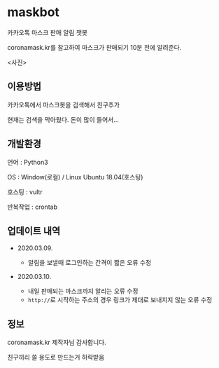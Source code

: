 # maskbot

카카오톡 마스크 판매 알림 챗봇

coronamask.kr를 참고하여 마스크가 판매되기 10분 전에 알려준다.

<사진>

    
    
## 이용방법

카카오톡에서 마스크봇을 검색해서 친구추가

현재는 검색을 막아뒀다. 돈이 많이 들어서...
    
    
    
    
## 개발환경

언어 : Python3

OS : Window(로컬) / Linux Ubuntu 18.04(호스팅)

호스팅 : vultr

반복작업 : crontab
    
    
    
    
## 업데이트 내역

- 2020.03.09.
  - 알림을 보낼때 로그인하는 간격이 짧은 오류 수정
  
- 2020.03.10.
  - 내일 판매되는 마스크까지 알리는 오류 수정
  - `http://`로 시작하는 주소의 경우 링크가 제대로 보내지지 않는 오류 수정


## 정보

coronamask.kr 제작자님 감사합니다.

친구끼리 쓸 용도로 만드는거 허락받음


